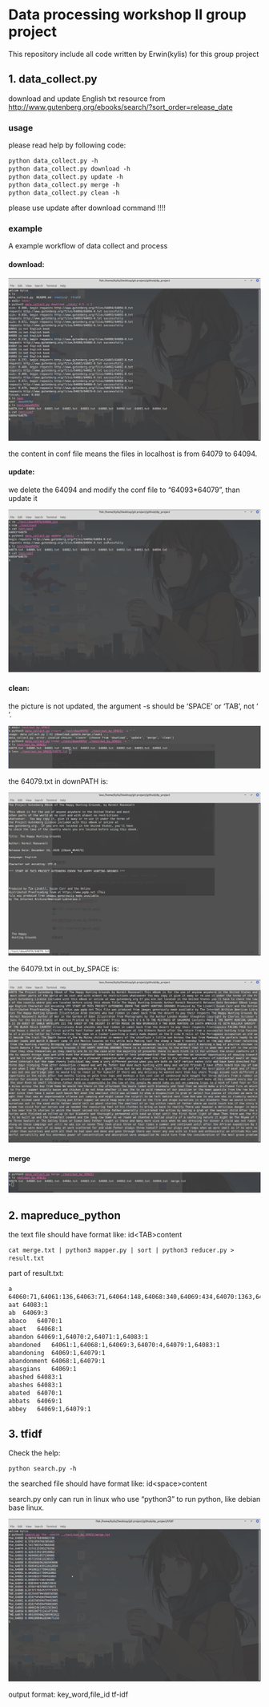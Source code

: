 # Data processing workshop Ⅱ group project

This repository include all code written by Erwin(kylis) for this group project

## 1. data_collect.py

download and update English txt resource from http://www.gutenberg.org/ebooks/search/?sort_order=release_date

### usage

please read help by following code:

```shell
python data_collect.py -h
python data_collect.py download -h
python data_collect.py update -h
python data_collect.py merge -h
python data_collect.py clean -h
```

please use update after download command !!!!

### example

A example workflow of data collect and process

#### download:

![](./statics/img/e1.png)

the content in conf file means the files in localhost is from 64079 to 64094.

#### update:

we delete the 64094 and modify the conf file to “64093*64079”, than update it

![](./statics/img/e2.png)

#### clean:

the picture is not updated, the argument -s should be ‘SPACE’ or ‘TAB’, not ‘ ’.

![](./statics/img/e3.png)

the 64079.txt in downPATH is:

![](./statics/img/e4.png)

the 64079.txt in out_by_SPACE is:

![](./statics/img/e5.png)

#### merge

![](./statics/img/e6.png)

## 2. mapreduce_python

the text file should have format like: id\<TAB\>content

```shell
cat merge.txt | python3 mapper.py | sort | python3 reducer.py > result.txt
```

part of result.txt:

```
a	64060:71,64061:136,64063:71,64064:148,64068:340,64069:434,64070:1363,64071:113,64072:156,64073:248,64074:754,64075:71,64076:71,64077:187,64078:322,64079:1028,64080:71,64081:71,64082:71,64083:804,64088:698
aat	64083:1
ab	64069:3
abaco	64070:1
abaet	64068:1
abandon	64069:1,64070:2,64071:1,64083:1
abandoned	64061:1,64068:1,64069:3,64070:4,64079:1,64083:1
abandoning	64069:1,64079:1
abandonment	64068:1,64079:1
abasgians	64069:1
abashed	64083:1
abashes	64083:1
abated	64070:1
abbats	64069:1
abbey	64069:1,64079:1
```

## 3. tfidf

Check the help:

```python3
python search.py -h
```

the searched file should have format like: id\<space\>content

search.py only can run in linux who use “python3” to run python, like debian base linux.

![](./statics/img/e7.png)

output format: key_word,file_id tf-idf